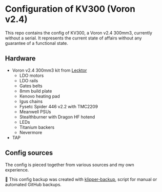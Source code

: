 # Configuration of KV300 (Voron v2.4)
This repo contains the config of KV300, a Voron v2.4 300mm3, currently without a serial.
It represents the current state of affairs without any guarantee of a functional state.
## Hardware ##
* Voron v2.4 300mm3 kit from [Lecktor](https://lecktor.com)
  * LDO motors
  * LDO rails
  * Gates belts
  * 8mm build plate
  * Kenovo heating pad
  * Igus chains
  * Fysetc Spider 446 v2.2 with TMC2209
  * Meanwell PSUs
  * Stealthburner with Dragon HF hotend
  * LEDs
  * Titanium backers
  * Nevermore
* TAP

## Config sources ##
The config is pieced together from various sources and my own experience.

💾 This config backup was created with [klipper-backup](https://github.com/Staubgeborener/klipper-backup), script for manual or automated GitHub backups.
